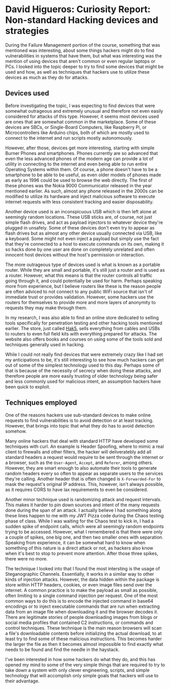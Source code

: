 # David Higueros: Curiosity Report: Non-standard Hacking devices and strategies

During the Failure Management portion of the course, something that was mentioned was interesting, about some things hackers might do to find vulnerabilities in systems that have them, but what was interesting was the mention of using devices that aren't common or even regular laptops or PCs. I looked into the topic deeper to try to find some devices that might be used and how, as well as techniques that hackers use to utilize these devices as much as they do for attacks.

## Devices used

Before investigating the topic, I was expecting to find devices that were somewhat outrageous and extremely unusual and therefore not even easily considered for attacks of this type. However, it seems most devices used are ones that are somewhat common in the marketplace. Some of these devices are SBCs, or Single-Board Computers, like Raspberry Pi, or Microcontrollers like Arduino chips, both of which are mostly used to connect to the internet and run scripts mostly autonomously.

However, after those, devices get more interesting, starting with simple Burner Phones and smartphones. Phones currently are so advanced that even the less advanced phones of the modern age can provide a lot of utility in connecting to the internet and even being able to run entire Operating Systems within them. Of course, a phone doesn't have to be a smartphone to be able to be useful, as even older models of phones made as early as 1996 could be used to browse the web directly. The first of these phones was the Nokia 9000 Communicator released in the year mentioned earlier. As such, almost any phone released in the 2000s can be modified to utilize its hardware and inject malicious software to execute internet requests with less consistent tracking and easier disposability.

Another device used is an inconspicuous USB which is then left alone at seemingly random locations. These USB sticks are, of course, not just simple flash drives, and act as payload injectors to whatever device they're plugged in unsafely. Some of these devices don't even try to appear as flash drives but as almost any other device usually connected via USB, like a keyboard. Some might not even inject a payload but simply use the fact that they're connected to a host to execute commands on its own, making it so hacks done by one user are done on completely unrelated and often innocent host devices without the host's permission or interaction.

The more outrageous type of devices used is what is known as a portable router. While they are small and portable, it's still just a router and is used as a router. However, what this means is that the router controls all traffic going through it, and could potentially be used for harm. Perhaps speaking more from experience, but I believe routers like these is the reason people are often adviced to not connect to any public WiFi source that isn't of immediate trust or provides validation. However, some hackers use the routers for themselves to provide more and more layers of anonymity to requests they may make through them.

In my research, I was also able to find an online store dedicated to selling tools specifically for penetration testing and other hacking tools mentioned earlier. The store, just called [Hak5](https://shop.hak5.org), sells everything from cables and USBs to routers to even full field kits with everything prepared for attacks. The website also offers books and courses on using some of the tools sold and techniques generally used in hacking.

While I could not really find devices that were extremely crazy like I had set my anticipations to be, it's still interesting to see how much hackers can get out of some of the simplest technology used to this day. Perhaps some of that is because of the necessity of secrecy when doing these attacks, and therefore people are more easily trusting of older technology being safer and less commonly used for malicious intent, an assumption hackers have been quick to exploit.

## Techniques employed

One of the reasons hackers use sub-standard devices to make online requests to find vulnerabilities is to avoid detection or at least tracking. However, that brings into topic that what they do has to avoid detection somehow.

Many online hackers that deal with standard HTTP have developed some techniques with curl. An example is Header Spoofing, where to mimic a real client to firewalls and other filters, the hacker will deliveratebly add all standard headers a request would require to be sent through the internet or a browser, such as the `User-Agent`, `Accept`, and `Referer`, among others. However, they are smart enough to also automate their tools to generate random headers every so often to appear as separate users to the services they're calling. Another header that is often changed is `X-Forwarded-For` to mask the request's original IP address. This, however, isn't always possible, as it requires CORS to have lax requirements to even be considered.

Another minor technique used is randomizing attack and request intervals. This makes it harder to pin down sources and intent of the many requests done during the span of an attack. I actually believe I had something along these lines happen to me with my JWT Pizza code during the Chaos testing phase of class. While I was waiting for the Chaos test to kick in, I had a sudden spike of endpoint calls, which were all seemingly random endpoints trying to be accessed. However, what I remembered is that there were only a couple of spikes, one big one, and then two smaller ones with separation. Speaking from experience, it can be somewhat hard to know when something of this nature is a direct attack or not, as hackers also know when it's best to stop to prevent more attention. After those three spikes, there were no more.

The technique I looked into that I found the most intersting is the usage of Steganographic Channels. Essentially, it works in a similar way to other kinds of injection attacks. However, the data hidden within the package is store within HTTP headers, cookies, or even image files send over the internet. A common practice is to make the payload as small as possible, often limiting to a single command injection per request. One of the most common ways to do this is to encode the injected command in base64 encodings or to inject executable commands that are run when extracting data from an image file when downloading it and the browser decodes it. There are legitimate stories of people downloading images from blogs or social media profiles that contained C2 instructions, or commands and control techniques. These technique is the main reason browsers will scan a file's downloadable contents before initializing the actual download, to at least try to find some of these malicious instructions. This becomes harder the larger the file as then it becomes almost impossible to find exactly what needs to be found and find the needle in the haystack.

I've been interested in how some hackers do what they do, and this has opened my mind to some of the very simple things that are required to try to take down a system with only clever engineering, scripts, and simple technology that will accomplish only simple goals that hackers will use to their advantage.

